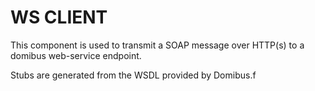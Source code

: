 # WS CLIENT

This component is used to transmit a SOAP message over HTTP(s) to a domibus web-service endpoint.

Stubs are generated from the WSDL provided by Domibus.f